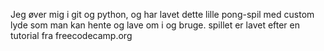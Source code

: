 Jeg øver mig i git og python, og har lavet dette lille pong-spil med custom lyde som man kan hente og lave om i og bruge.
spillet er lavet efter en tutorial fra freecodecamp.org
